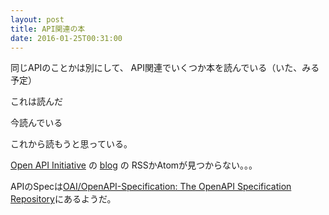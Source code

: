 ```yaml
---
layout: post
title: API関連の本
date: 2016-01-25T00:31:00
---
```


同じAPIのことかは別にして、
API関連でいくつか本を読んでいる（いた、みる予定）

これは読んだ


今読んでいる


これから読もうと思っている。



[Open API Initiative](https://openapis.org/ "Home | Open API Initiative") の [blog](https://openapis.org/news-faq/blog "Open API Initiative") の RSSかAtomが見つからない。。。

APIのSpecは[OAI/OpenAPI-Specification: The OpenAPI Specification Repository](https://github.com/OAI/OpenAPI-Specification "OAI/OpenAPI-Specification: The OpenAPI Specification Repository")にあるようだ。
